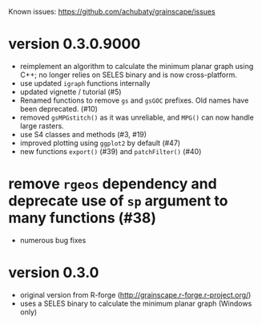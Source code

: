 Known issues: https://github.com/achubaty/grainscape/issues

version 0.3.0.9000
==================
* reimplement an algorithm to calculate the minimum planar graph using C++;
  no longer relies on SELES binary and is now cross-platform.
* use updated `igraph` functions internally
* updated vignette / tutorial (#5)
* Renamed functions to remove `gs` and `gsGOC` prefixes. Old names have been deprecated. (#10)
* removed `gsMPGstitch()` as it was unreliable, and  `MPG()` can now handle large rasters.
* use S4 classes and methods (#3, #19)
* improved plotting using `ggplot2` by default (#47)
* new functions `export()` (#39) and `patchFilter()` (#40)
# remove `rgeos` dependency and deprecate use of `sp` argument to many functions (#38)
* numerous bug fixes

version 0.3.0
=============
* original version from R-forge (http://grainscape.r-forge.r-project.org/)
* uses a SELES binary to calculate the minimum planar graph (Windows only)
